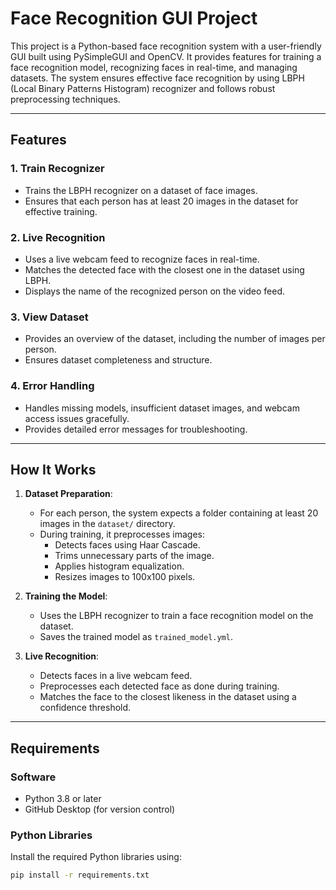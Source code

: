 # Face Recognition GUI Project

This project is a Python-based face recognition system with a user-friendly GUI built using PySimpleGUI and OpenCV. It provides features for training a face recognition model, recognizing faces in real-time, and managing datasets. The system ensures effective face recognition by using LBPH (Local Binary Patterns Histogram) recognizer and follows robust preprocessing techniques.

---

## Features

### 1. Train Recognizer
- Trains the LBPH recognizer on a dataset of face images.
- Ensures that each person has at least 20 images in the dataset for effective training.

### 2. Live Recognition
- Uses a live webcam feed to recognize faces in real-time.
- Matches the detected face with the closest one in the dataset using LBPH.
- Displays the name of the recognized person on the video feed.

### 3. View Dataset
- Provides an overview of the dataset, including the number of images per person.
- Ensures dataset completeness and structure.

### 4. Error Handling
- Handles missing models, insufficient dataset images, and webcam access issues gracefully.
- Provides detailed error messages for troubleshooting.

---

## How It Works

1. **Dataset Preparation**:
   - For each person, the system expects a folder containing at least 20 images in the `dataset/` directory.
   - During training, it preprocesses images:
     - Detects faces using Haar Cascade.
     - Trims unnecessary parts of the image.
     - Applies histogram equalization.
     - Resizes images to 100x100 pixels.

2. **Training the Model**:
   - Uses the LBPH recognizer to train a face recognition model on the dataset.
   - Saves the trained model as `trained_model.yml`.

3. **Live Recognition**:
   - Detects faces in a live webcam feed.
   - Preprocesses each detected face as done during training.
   - Matches the face to the closest likeness in the dataset using a confidence threshold.

---

## Requirements

### Software
- Python 3.8 or later
- GitHub Desktop (for version control)

### Python Libraries
Install the required Python libraries using:
```bash
pip install -r requirements.txt
